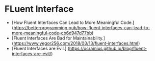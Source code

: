 # FLuent Interface
- [How Fluent Interfaces Can Lead to More Meaningful Code.] (https://betterprogramming.pub/how-fluent-interfaces-can-lead-to-more-meaningful-code-cb6d947d77bb)
- [Fluent Interfaces Are Bad for Maintainability.] (https://www.yegor256.com/2018/03/13/fluent-interfaces.html)
- [Fluent Interfaces are Evil.] (https://ocramius.github.io/blog/fluent-interfaces-are-evil/)
